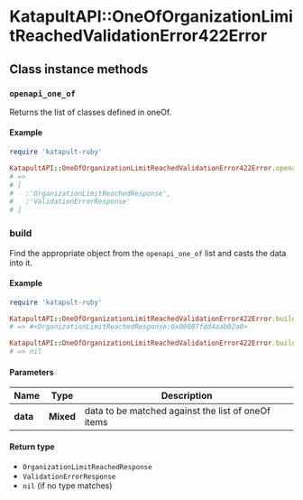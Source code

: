# KatapultAPI::OneOfOrganizationLimitReachedValidationError422Error

## Class instance methods

### `openapi_one_of`

Returns the list of classes defined in oneOf.

#### Example

```ruby
require 'katapult-ruby'

KatapultAPI::OneOfOrganizationLimitReachedValidationError422Error.openapi_one_of
# =>
# [
#   :'OrganizationLimitReachedResponse',
#   :'ValidationErrorResponse'
# ]
```

### build

Find the appropriate object from the `openapi_one_of` list and casts the data into it.

#### Example

```ruby
require 'katapult-ruby'

KatapultAPI::OneOfOrganizationLimitReachedValidationError422Error.build(data)
# => #<OrganizationLimitReachedResponse:0x00007fdd4aab02a0>

KatapultAPI::OneOfOrganizationLimitReachedValidationError422Error.build(data_that_doesnt_match)
# => nil
```

#### Parameters

| Name | Type | Description |
| ---- | ---- | ----------- |
| **data** | **Mixed** | data to be matched against the list of oneOf items |

#### Return type

- `OrganizationLimitReachedResponse`
- `ValidationErrorResponse`
- `nil` (if no type matches)

